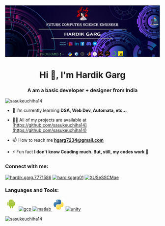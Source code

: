 ![logo](https://github.com/sasukeuchiha14/sasukeuchiha14/blob/main/Github-banner.png)
<h1 align="center">Hi 👋, I'm Hardik Garg</h1>
<h3 align="center">A am a basic developer + designer from India</h3>

<p align="left"> <img src="https://komarev.com/ghpvc/?username=sasukeuchiha14&label=Profile%20views&color=0e75b6&style=flat" alt="sasukeuchiha14" /> </p>

- 🌱 I’m currently learning **DSA, Web Dev, Automata, etc...**

- 👨‍💻 All of my projects are available at [https://github.com/sasukeuchiha14](https://github.com/sasukeuchiha14)

- 📫 How to reach me **hgarg7234@gmail.com**

- ⚡ Fun fact **I don't know Coading much. But, still, my codes work 🤡**

<h3 align="left">Connect with me:</h3>
<p align="left">
<a href="https://fb.com/hardik.garg.7771586" target="blank"><img align="center" src="https://raw.githubusercontent.com/rahuldkjain/github-profile-readme-generator/master/src/images/icons/Social/facebook.svg" alt="hardik.garg.7771586" height="30" width="40" /></a>
<a href="https://instagram.com/hardikgarg01" target="blank"><img align="center" src="https://raw.githubusercontent.com/rahuldkjain/github-profile-readme-generator/master/src/images/icons/Social/instagram.svg" alt="hardikgarg01" height="30" width="40" /></a>
<a href="https://discord.gg/XUSeSSCMqe" target="blank"><img align="center" src="https://raw.githubusercontent.com/rahuldkjain/github-profile-readme-generator/master/src/images/icons/Social/discord.svg" alt="XUSeSSCMqe" height="30" width="40" /></a>
</p>

<h3 align="left">Languages and Tools:</h3>
<p align="left"> <a href="https://developer.android.com" target="_blank" rel="noreferrer"> <img src="https://raw.githubusercontent.com/devicons/devicon/master/icons/android/android-original-wordmark.svg" alt="android" width="40" height="40"/> </a> <a href="https://cloud.google.com" target="_blank" rel="noreferrer"> <img src="https://www.vectorlogo.zone/logos/google_cloud/google_cloud-icon.svg" alt="gcp" width="40" height="40"/> </a> <a href="https://www.mathworks.com/" target="_blank" rel="noreferrer"> <img src="https://upload.wikimedia.org/wikipedia/commons/2/21/Matlab_Logo.png" alt="matlab" width="40" height="40"/> </a> <a href="https://www.python.org" target="_blank" rel="noreferrer"> <img src="https://raw.githubusercontent.com/devicons/devicon/master/icons/python/python-original.svg" alt="python" width="40" height="40"/> </a> <a href="https://unity.com/" target="_blank" rel="noreferrer"> <img src="https://www.vectorlogo.zone/logos/unity3d/unity3d-icon.svg" alt="unity" width="40" height="40"/> </a> </p>

<p><img align="center" src="https://github-readme-streak-stats.herokuapp.com/?user=sasukeuchiha14&" alt="sasukeuchiha14" /></p>
